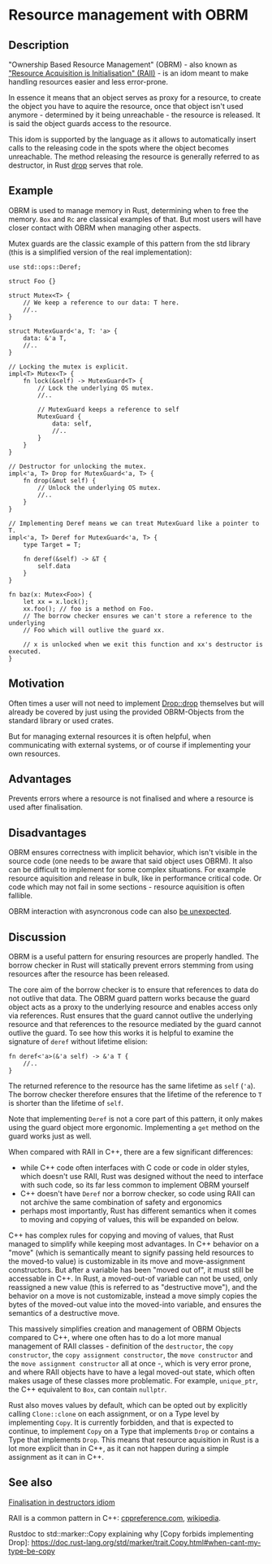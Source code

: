 # Resource management with OBRM

<!-- TODO:
* wayback
* clear up dtor finally discussion
* execute and apply lints (contributing.md)
* check unlinted formatting

 -->
## Description

"Ownership Based Resource Management" (OBRM) - also known as ["Resource Acquisition is Initialisation" (RAII)][wikipedia] - is an idom meant to make handling resources easier and less error-prone.

In essence it means that an object serves as proxy for a resource, to create the object you have to aquire the resource, once that object isn't used anymore - determined by it being unreachable - the resource is released.
It is said the object guards access to the resource.

This idom is supported by the language as it allows to automatically insert calls to the releasing code in the spots where the object becomes unreachable.
The method releasing the resource is generally referred to as destructor, in Rust [drop][Drop::drop] serves that role.

## Example

OBRM is used to manage memory in Rust, determining when to free the memory. 
`Box` and `Rc` are classical examples of that.
But most users will have closer contact with OBRM when managing other aspects.

Mutex guards are the classic example of this pattern from the std library (this
is a simplified version of the real implementation):

```rust,ignore
use std::ops::Deref;

struct Foo {}

struct Mutex<T> {
    // We keep a reference to our data: T here.
    //..
}

struct MutexGuard<'a, T: 'a> {
    data: &'a T,
    //..
}

// Locking the mutex is explicit.
impl<T> Mutex<T> {
    fn lock(&self) -> MutexGuard<T> {
        // Lock the underlying OS mutex.
        //..

        // MutexGuard keeps a reference to self
        MutexGuard {
            data: self,
            //..
        }
    }
}

// Destructor for unlocking the mutex.
impl<'a, T> Drop for MutexGuard<'a, T> {
    fn drop(&mut self) {
        // Unlock the underlying OS mutex.
        //..
    }
}

// Implementing Deref means we can treat MutexGuard like a pointer to T.
impl<'a, T> Deref for MutexGuard<'a, T> {
    type Target = T;

    fn deref(&self) -> &T {
        self.data
    }
}

fn baz(x: Mutex<Foo>) {
    let xx = x.lock();
    xx.foo(); // foo is a method on Foo.
    // The borrow checker ensures we can't store a reference to the underlying
    // Foo which will outlive the guard xx.

    // x is unlocked when we exit this function and xx's destructor is executed.
}
```

## Motivation

Often times a user will not need to implement [Drop::drop] themselves but will already be covered by just using the provided OBRM-Objects from the standard library or used crates.

<!-- TODO that feels sluggish -->
But for managing external resources it is often helpful, when communicating with external systems, or of course if implementing your own resources.

## Advantages

Prevents errors where a resource is not finalised and where a resource is used
after finalisation.

## Disadvantages

OBRM ensures correctness with implicit behavior, which isn't visible in the source code (one needs to be aware that said object uses OBRM). It also can be difficult to implement for some complex situations. For example resource aquisition and release in bulk, like in performance critical code. Or code which may not fail in some sections - resource aquisition is often fallible.

OBRM interaction with asyncronous code can also [be unexpected][Documentation of tokios Mutex].

## Discussion

OBRM is a useful pattern for ensuring resources are properly handled. 
The borrow checker in Rust will statically prevent
errors stemming from using resources after the resource has been released.

The core aim of the borrow checker is to ensure that references to data do not
outlive that data. The OBRM guard pattern works because the guard object
acts as a proxy to the underlying resource and enables access only via
references. Rust ensures that the guard cannot outlive the underlying resource
and that references to the resource mediated by the guard cannot outlive the
guard. To see how this works it is helpful to examine the signature of `deref`
without lifetime elision:

```rust,ignore
fn deref<'a>(&'a self) -> &'a T {
    //..
}
```

The returned reference to the resource has the same lifetime as `self` (`'a`).
The borrow checker therefore ensures that the lifetime of the reference to `T`
is shorter than the lifetime of `self`.

Note that implementing `Deref` is not a core part of this pattern, it only makes
using the guard object more ergonomic. Implementing a `get` method on the guard
works just as well.

When compared with RAII in C++, there are a few significant differences:

* while C++ code often interfaces with C code or code in older styles, which doesn't use RAII, Rust was designed without the need to interface with such code, so its far less common to implement OBRM yourself
* C++ doesn't have `Deref` nor a borrow checker, so code using RAII can not archive the same combination of safety and ergonomics
* perhaps most importantly, Rust has different semantics when it comes to moving and copying of values, this will be expanded on below.

C++ has complex rules for copying and moving of values, that Rust managed to simplify while keeping most advantages.
In C++ behavior on a "move" (which is semantically meant to signify passing held resources to the moved-to value) is customizable in its move and move-assignment constructors.
But after a variable has been "moved out of", it must still be accessable in C++.
In Rust, a moved-out-of variable can not be used, only reassigned a new value (this is referred to as "destructive move"), and the behavior on a move is not customizable, instead a move simply copies the bytes of the moved-out value into the moved-into variable, and ensures the semantics of a destructive move.

This massively simplifies creation and management of OBRM Objects compared to C++, where one often has to do a lot more manual management of RAII classes - definition of the `destructor`, the `copy constructor`, the `copy assignment constructor`, the `move constructor` and the `move assignment constructor` all at once -, which is very error prone, and where RAII objects have to have a legal moved-out state, which often makes usage of these classes more problematic.
For example, `unique_ptr`, the C++ equivalent to `Box`, can contain `nullptr`.

Rust also moves values by default, which can be opted out by explicitly calling `Clone::clone` on each assignment, or on a Type level by implementing `Copy`.
It is currently forbidden, and that is expected to continue, to implement `Copy` on a Type that implements `Drop` or contains a Type that implements `Drop`.
This means that resource aquisition in Rust is a lot more explicit than in C++, as it can not happen during a simple assignment as it can in C++.

## See also

[Finalisation in destructors idiom](../../idioms/dtor-finally.md)

RAII is a common pattern in C++: [cppreference.com](http://en.cppreference.com/w/cpp/language/raii),
[wikipedia][wikipedia].

[wikipedia]: https://en.wikipedia.org/wiki/Resource_Acquisition_Is_Initialization

[Rustnomicon entry]: https://doc.rust-lang.org/nomicon/obrm.html

[Drop::drop]: https://doc.rust-lang.org/std/ops/trait.Drop.html#tymethod.drop

[Documentation of tokios Mutex]: https://docs.rs/tokio/latest/tokio/sync/struct.Mutex.html#which-kind-of-mutex-should-you-use

[The Rule of 5/3/0 in C++]: https://en.cppreference.com/w/cpp/language/rule_of_three

Rustdoc to std::marker::Copy explaining why [Copy forbids implementing Drop]: https://doc.rust-lang.org/std/marker/trait.Copy.html#when-cant-my-type-be-copy

[Discussion of Copy: !Drop (highly theoretical)]: https://stackoverflow.com/a/67645936